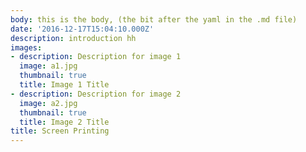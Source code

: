 ```yaml
---
body: this is the body, (the bit after the yaml in the .md file)
date: '2016-12-17T15:04:10.000Z'
description: introduction hh
images:
- description: Description for image 1
  image: a1.jpg
  thumbnail: true
  title: Image 1 Title
- description: Description for image 2
  image: a2.jpg
  thumbnail: true
  title: Image 2 Title
title: Screen Printing
---
```

